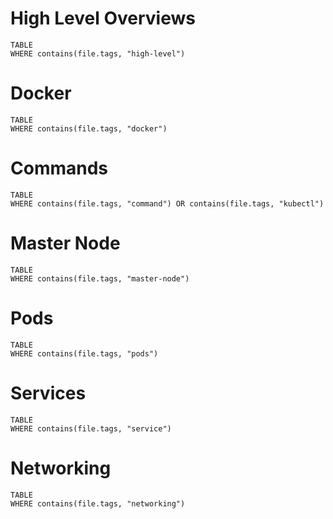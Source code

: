 # High Level Overviews
```dataview
TABLE
WHERE contains(file.tags, "high-level")
```

# Docker
```dataview
TABLE
WHERE contains(file.tags, "docker")
```

# Commands
```dataview
TABLE
WHERE contains(file.tags, "command") OR contains(file.tags, "kubectl")
```

# Master Node
```dataview
TABLE
WHERE contains(file.tags, "master-node")
```

# Pods
```dataview
TABLE
WHERE contains(file.tags, "pods")
```
# Services
```dataview
TABLE
WHERE contains(file.tags, "service")
```

# Networking
```dataview
TABLE
WHERE contains(file.tags, "networking")
```